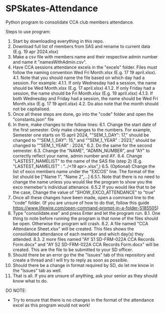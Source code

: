 # SPSkates-Attendance
Python program to consolidate CCA club members attendance.

Steps to use program:
1. Start by downloading everything in this repo.
2. Download full list of members from SAS and rename to current data (E.g. 19 apr 2024.xlsx)
3. Make a csv file with members name and their respective admin number and name it "namesWithAdmin.csv".
4. Have CCA sessions attendance excels in the "excels" folder. Files must follow the naming convention Wed Fri Month.xlsx (E.g. 17 19 april.xlsx).
   4.1. Note that you should name the file based on which day had a session. For example:
   4.1.1. If only Wednesday had a session, the name should be Wed Month.xlsx (E.g. 17 april.xlsx)
   4.1.2. If only Friday had a session, the name should be Fri Month.xlsx (E.g. 19 april.xlsx)
   4.1.3. If both Wednesday and Friday had a session, the name should be Wed Fri Month.xlsx (E.g. 17 19 april.xlsx)
   4.2. Do also note that the month should not be capitalised.
5. Once all these steps are done, go into the "code" folder and open the "constants.json" file
6. In there, make changes to the follow lines:
   6.1. Change the start date of the first semester. Only make changes to the numbers. For example, Semester one starts on 15 april 2024, ""SEM_1_DAY": 17," should be changed to ""SEM_1_DAY": 15," and ""SEM_1_YEAR" : 2023," should be changed to ""SEM_1_YEAR" : 2024,"
   6.2. Do the same for the second semester.
   6.3. Change the "NAME", "ADMIN_NUMBER", and "AY" to correctly reflect your name, admin number and AY.
   6.4. Change "LASTEST_NAMELIST" to the name of the SAS file (step 2) (E.g. "LASTEST_NAMELIST" : "../<19 apr>.xlsx",)
   6.5. (Optional) Change the list of exco members name under the "EXCOS" line. The format of the list should be ["Name 1", "Name 2",...]
   6.5.1. Note that there is no need to change the name unless you would like the program to show you the exco memeber's individual attenance.
   6.5.2 If you would like that to be the case, Change the value of "SHOW_EXCO_ATTENDANCE" to "true"
7. Once all these changes have been made, open a command line to the "code" folder. (If you are unsure of how to do that, follow this guide https://www.lifewire.com/open-command-prompt-in-a-folder-5185505)
8. Type "consolidate.exe" and press Enter and let the program run.
    8.1. One thing to note before running the program is that none of the files should be open. Otherwise the program will crash.
    8.2. A file named "CCA Attendance Sheet.xlsx" will be created. This files shows the consolidated attendance of each member and which day(s) they attended.
    8.3. 2 more files named "AY<your AY> S1 SD-FRM-022A CCA Records Form.docx" and "AY<your AY> S2 SD-FRM-022A CCA Records Form.docx" will be created. This are the file to be submitted to your SD officer.
9. Should there be an error go the the "Issues" tab of this repository and create a thread and I will try to reply as soon as possible.
10. Should there be a change in format required by SD, do let me know in the "Issues" tab as well.
11. That is all. If you are unsure of anything, ask your senior as they should know what to do.

DO NOTE:
- Try to ensure that there is no changes in the format of the attendance excel as this program would not work!

   
